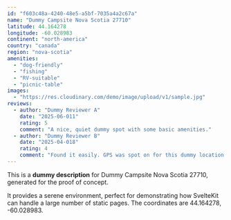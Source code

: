 ```yaml
---
id: "f603c48a-4240-48e5-a5bf-7035a4a2c67a"
name: "Dummy Campsite Nova Scotia 27710"
latitude: 44.164278
longitude: -60.028983
continent: "north-america"
country: "canada"
region: "nova-scotia"
amenities:
  - "dog-friendly"
  - "fishing"
  - "RV-suitable"
  - "picnic-table"
images:
  - "https://res.cloudinary.com/demo/image/upload/v1/sample.jpg"
reviews:
  - author: "Dummy Reviewer A"
    date: "2025-06-011"
    rating: 5
    comment: "A nice, quiet dummy spot with some basic amenities."
  - author: "Dummy Reviewer B"
    date: "2025-04-018"
    rating: 4
    comment: "Found it easily. GPS was spot on for this dummy location."
---
```


This is a **dummy description** for Dummy Campsite Nova Scotia 27710, generated for the proof of concept.

It provides a serene environment, perfect for demonstrating how SvelteKit can handle a large number of static pages. The coordinates are 44.164278, -60.028983.
